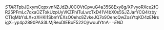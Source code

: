 $START$pbJDxymCqpxvnNZJdZtJ0COVtCpvuG4a35S8Exy8g/XPvyoRXce2fCR25PFmLc7qxaOZTokUzpUyVKZFhITuLwcTxD41V4bX0s5SJZJarYCQ4/zbyCTIqMbYxLX+zXHKI1SbmYEXsO0ehc8ZvkeJQ7o9OencQwZosYtqKD4zENrsigX+yp4p2890PAS3LMjReuDIEBoF522Oj/wouIYtnA==$END$